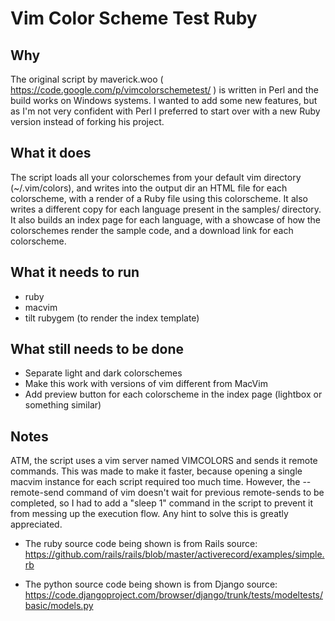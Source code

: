 Vim Color Scheme Test Ruby
==========================

Why
----

The original script by maverick.woo (
https://code.google.com/p/vimcolorschemetest/ ) is written in Perl and
the build works on Windows systems. I wanted to add some new features,
but as I'm not very confident with Perl I preferred to start over with a
new Ruby version instead of forking his project.

What it does
----

The script loads all your colorschemes from your default vim directory
(~/.vim/colors), and writes into the output dir an HTML file for each
colorscheme, with a render of a Ruby file using this colorscheme.  It
also writes a different copy for each language present in the samples/
directory. It also builds an index page for each language, with a
showcase of how the colorschemes render the sample code, and a download
link for each colorscheme.

What it needs to run
----

* ruby
* macvim
* tilt rubygem (to render the index template)

What still needs to be done
----

* Separate light and dark colorschemes
* Make this work with versions of vim different from MacVim
* Add preview button for each colorscheme in the index page (lightbox or
  something similar)

Notes
----

ATM, the script uses a vim server named VIMCOLORS and sends it remote
commands. This was made to make it faster, because opening a single
macvim instance for each script required too much time. However, the
--remote-send command of vim doesn't wait for previous remote-sends to
be completed, so I had to add a "sleep 1" command in the script to
prevent it from messing up the execution flow. Any hint to solve this is
greatly appreciated.

* The ruby source code being shown is from Rails source:
  https://github.com/rails/rails/blob/master/activerecord/examples/simple.rb

* The python source code being shown is from Django source:
  https://code.djangoproject.com/browser/django/trunk/tests/modeltests/basic/models.py





